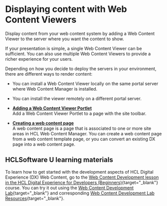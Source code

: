 # Displaying content with Web Content Viewers

Display content from your web content system by adding a Web Content Viewer to the server where you want the content to show.

If your presentation is simple, a single Web Content Viewer can be sufficient. You can also use multiple Web Content Viewers to provide a richer experience for your users.

Depending on how you decide to deploy the servers in your environment, there are different ways to render content:

-   You can install a Web Content Viewer locally on the same portal server where Web Content Manager is installed.
-   You can install the viewer remotely on a different portal server.

-   **[Adding a Web Content Viewer Portlet](wcm_config_wcmviewer_adding.md)**  
Add a Web Content Viewer Portlet to a page with the site toolbar.
-   **[Creating a web content page](mp_wcm_createpage.md)**  
A web content page is a page that is associated to one or more site areas in HCL Web Content Manager. You can create a web content page from a web content template page, or you can convert an existing DX page into a web content page.

## HCLSoftware U learning materials

To learn how to get started with the development aspects of HCL Digital Experience (DX) Web Content, go to the [Web Content Development lesson in the HCL Digital Experience for Developers (Beginners)](https://hclsoftwareu.hcltechsw.com/component/axs/?view=sso_config&id=3&forward=https%3A%2F%2Fhclsoftwareu.hcltechsw.com%2Fcourses%2Flesson%2F%3Fid%3D414 ){target="_blank"} course. You can try it out using the [Web Content Development Lab](https://hclsoftwareu.hcltechsw.com/images/Lc4sMQCcN5uxXmL13gSlsxClNTU3Mjc3NTc4MTc2/DS_Academy/DX/Developer/HDX-DEV-100_Web_Content_Development.pdf){target="_blank"} and corresponding [Web Content Development Lab Resources](https://hclsoftwareu.hcltechsw.com/images/Lc4sMQCcN5uxXmL13gSlsxClNTU3Mjc3NTc4MTc2/DS_Academy/DX/Developer/HDX-DEV-100_Web_Content_Development_Lab_Resources.zip){target="_blank"}.
